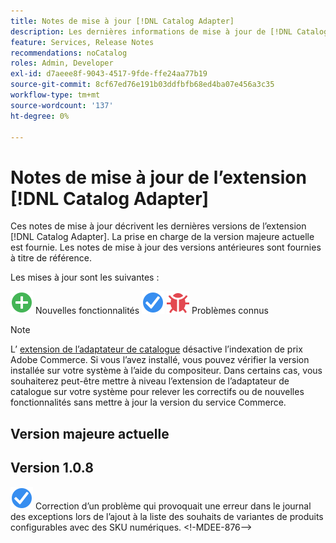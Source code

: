 ```yaml
---
title: Notes de mise à jour [!DNL Catalog Adapter]
description: Les dernières informations de mise à jour de [!DNL Catalog Adapter] pour Adobe Commerce.
feature: Services, Release Notes
recommendations: noCatalog
roles: Admin, Developer
exl-id: d7aeee8f-9043-4517-9fde-ffe24aa77b19
source-git-commit: 8cf67ed76e191b03ddfbfb68ed4ba07e456a3c35
workflow-type: tm+mt
source-wordcount: '137'
ht-degree: 0%

---
```


# Notes de mise à jour de l’extension [!DNL Catalog Adapter]

Ces notes de mise à jour décrivent les dernières versions de l’extension [!DNL Catalog Adapter]. La prise en charge de la version majeure actuelle est fournie. Les notes de mise à jour des versions antérieures sont fournies à titre de référence.

Les mises à jour sont les suivantes :

![New](../assets/new.svg) Nouvelles fonctionnalités
![ Correctifs et améliorations ](../assets/fix.svg)
![Bug](../assets/bug.svg) Problèmes connus


>[!NOTE]
>
>L’ [extension de l’adaptateur de catalogue](catalog-adapter.md) désactive l’indexation de prix Adobe Commerce. Si vous l’avez installé, vous pouvez vérifier la version installée sur votre système à l’aide du compositeur. Dans certains cas, vous souhaiterez peut-être mettre à niveau l’extension de l’adaptateur de catalogue sur votre système pour relever les correctifs ou de nouvelles fonctionnalités sans mettre à jour la version du service Commerce.

## Version majeure actuelle

## Version 1.0.8

![Correctif](../assets/fix.svg) Correction d’un problème qui provoquait une erreur dans le journal des exceptions lors de l’ajout à la liste des souhaits de variantes de produits configurables avec des SKU numériques. &lt;!-MDEE-876—>
